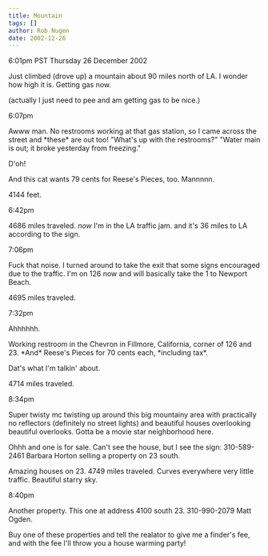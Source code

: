 ```yaml
---
title: Mountain
tags: []
author: Rob Nugen
date: 2002-12-26
---
```


<p class=date>6:01pm PST Thursday 26 December 2002</p>

<p>Just climbed (drove up) a mountain about 90 miles north of LA.  I
wonder how high it is.  Getting gas now.</p>

<p>(actually I just need to pee and am getting gas to be nice.)</p>

<p class=date>6:07pm</p>

<p>Awww man.  No restrooms working at that gas station, so I came
across the street and *these* are out too!  "What's up with the
restrooms?"  "Water main is out; it broke yesterday from freezing."</p>

<p>D'oh!</p>

<p>And this cat wants 79 cents for Reese's Pieces, too.  Mannnnn.</p>

<p>4144 feet.</p>

<p class=date>6:42pm</p>

<p>4686 miles traveled.  <em>now</em> I'm in the LA traffic jam. and
it's 36 miles to LA according to the sign.</p>

<p class=date>7:06pm</p>

<p>Fuck that noise.  I turned around to take the exit that some signs
encouraged due to the traffic.  I'm on 126 now and will basically take
the 1 to Newport Beach.</p>

<p>4695 miles traveled.</p>

<p class=date>7:32pm</p>

<p>Ahhhhhh.</p>

<p>Working restroom in the Chevron in Fillmore, California, corner of
126 and 23.  *And* Reese's Pieces for 70 cents each, *including tax*.</p>

<p>Dat's what I'm talkin' about.</p>

<p>4714 miles traveled.</p>

<p class=date>8:34pm</p>

<p>Super twisty mc twisting up around this big mountainy area with
practically no reflectors (definitely no street lights) and beautiful
houses overlooking beautiful overlooks.  Gotta be a movie star
neighborhood here.</p>

<p>Ohhh and one is for sale.  Can't see the house, but I see the sign:
310-589-2461 Barbara Horton selling a property on 23 south.</p>

<p>Amazing houses on 23.  4749 miles traveled.  Curves everywhere very
little traffic.  Beautiful starry sky.  </p>

<p class=date>8:40pm</p>

<p>Another property.  This one at address 4100 south 23.  310-990-2079
Matt Ogden.</p>

<p>Buy one of these properties and tell the realator to give me a
finder's fee, and with the fee I'll throw you a house warming
party!</p>
